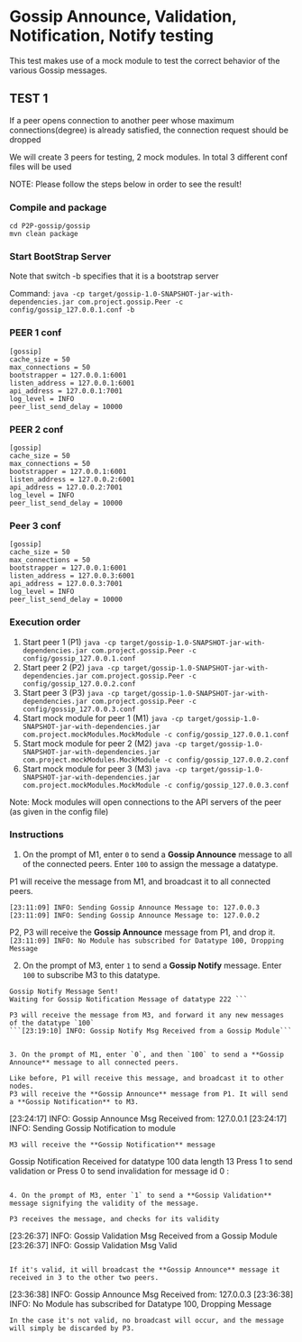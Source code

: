 #          Gossip Announce, Validation, Notification, Notify testing

This test makes use of a mock module to test the correct behavior of the various Gossip messages.

##                               TEST 1
If a peer opens connection to another peer whose maximum connections(degree) is
already satisfied, the connection request should be dropped


We will create 3 peers for testing, 2 mock modules. In total 3 different conf files will be used


NOTE: Please follow the steps below in order to see the result!

### Compile and package
```
cd P2P-gossip/gossip
mvn clean package
```

### Start BootStrap Server
Note that switch -b specifies that it is a bootstrap server

Command:
```java -cp target/gossip-1.0-SNAPSHOT-jar-with-dependencies.jar com.project.gossip.Peer -c config/gossip_127.0.0.1.conf -b```

### PEER 1 conf
```
[gossip]
cache_size = 50
max_connections = 50
bootstrapper = 127.0.0.1:6001
listen_address = 127.0.0.1:6001
api_address = 127.0.0.1:7001
log_level = INFO
peer_list_send_delay = 10000
```

### PEER 2 conf
```
[gossip]
cache_size = 50
max_connections = 50
bootstrapper = 127.0.0.1:6001
listen_address = 127.0.0.2:6001
api_address = 127.0.0.2:7001
log_level = INFO
peer_list_send_delay = 10000
```

### Peer 3 conf
```
[gossip]
cache_size = 50
max_connections = 50
bootstrapper = 127.0.0.1:6001
listen_address = 127.0.0.3:6001
api_address = 127.0.0.3:7001
log_level = INFO
peer_list_send_delay = 10000
```

### Execution order

1. Start peer 1 (P1)
	```java -cp target/gossip-1.0-SNAPSHOT-jar-with-dependencies.jar com.project.gossip.Peer -c config/gossip_127.0.0.1.conf ```
2. Start peer 2 (P2)
	```java -cp target/gossip-1.0-SNAPSHOT-jar-with-dependencies.jar com.project.gossip.Peer -c config/gossip_127.0.0.2.conf ```
3. Start peer 3 (P3)
	```java -cp target/gossip-1.0-SNAPSHOT-jar-with-dependencies.jar com.project.gossip.Peer -c config/gossip_127.0.0.3.conf ```
4. Start mock module for peer 1 (M1)
	```java -cp target/gossip-1.0-SNAPSHOT-jar-with-dependencies.jar com.project.mockModules.MockModule -c config/gossip_127.0.0.1.conf ```
5. Start mock module for peer 2 (M2)
	```java -cp target/gossip-1.0-SNAPSHOT-jar-with-dependencies.jar com.project.mockModules.MockModule -c config/gossip_127.0.0.2.conf ```
6. Start mock module for peer 3 (M3)
	```java -cp target/gossip-1.0-SNAPSHOT-jar-with-dependencies.jar com.project.mockModules.MockModule -c config/gossip_127.0.0.3.conf ```

Note: Mock modules will open connections to the API servers of the peer (as given in the config file)

### Instructions
1. On the prompt of M1, enter `0` to send a **Gossip Announce** message to all of the connected peers. Enter `100` to assign the message a datatype. 

P1 will receive the message from M1, and broadcast it to all connected peers.
``` [23:11:09] INFO: Gossip Announce Msg Received from a GossipModule
[23:11:09] INFO: Sending Gossip Announce Message to: 127.0.0.3
[23:11:09] INFO: Sending Gossip Announce Message to: 127.0.0.2
``` 
P2, P3 will receive the **Gossip Announce** message from P1, and drop it.
``` [23:11:09] INFO: No Module has subscribed for Datatype 100, Dropping Message ```

2. On the prompt of M3, enter `1` to send a **Gossip Notify** message. Enter `100` to subscribe M3 to this datatype.

```
Gossip Notify Message Sent!
Waiting for Gossip Notification Message of datatype 222 ```

P3 will receive the message from M3, and forward it any new messages of the datatype `100`
```[23:19:10] INFO: Gossip Notify Msg Received from a Gossip Module```


3. On the prompt of M1, enter `0`, and then `100` to send a **Gossip Announce** message to all connected peers.

Like before, P1 will receive this message, and broadcast it to other nodes.
P3 will receive the **Gossip Announce** message from P1. It will send a **Gossip Notification** to M3.
```
[23:24:17] INFO: Gossip Announce Msg Received from: 127.0.0.1
[23:24:17] INFO: Sending Gossip Notification to module
```
M3 will receive the **Gossip Notification** message
```
Gossip Notification Received for datatype 100 data length 13
Press 1 to send validation or Press 0 to send invalidation for message id 0 : 
```

4. On the prompt of M3, enter `1` to send a **Gossip Validation** message signifying the validity of the message.

P3 receives the message, and checks for its validity
```
[23:26:37] INFO: Gossip Validation Msg Received from a Gossip Module
[23:26:37] INFO: Gossip Validation Msg Valid
```

If it's valid, it will broadcast the **Gossip Announce** message it received in 3 to the other two peers.
```
[23:36:38] INFO: Gossip Announce Msg Received from: 127.0.0.3
[23:36:38] INFO: No Module has subscribed for Datatype 100, Dropping Message
```
In the case it's not valid, no broadcast will occur, and the message will simply be discarded by P3.
